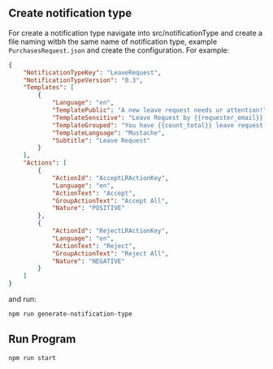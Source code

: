 ## Create notification type

For create a notification type navigate into src/notificationType and create a file naming witbh the same name of notification type, example `PurchasesRequest.json` and create the configuration. 
For example: 
```json
{
    "NotificationTypeKey": "LeaveRequest",
    "NotificationTypeVersion": "0.3",
    "Templates": [
        {
            "Language": "en",
            "TemplatePublic": "A new leave request needs ur attention!",
            "TemplateSensitive": "Leave Request by {{requester_email}} from {{from}} to {{to}}",
            "TemplateGrouped": "You have {{count_total}} leave request(s) for approval",
            "TemplateLanguage": "Mustache",
            "Subtitle": "Leave Request"
        }
    ],
    "Actions": [
        {
            "ActionId": "AcceptLRActionKey",
            "Language": "en",
            "ActionText": "Accept",
            "GroupActionText": "Accept All",
            "Nature": "POSITIVE"
        },
        {
            "ActionId": "RejectLRActionKey",
            "Language": "en",
            "ActionText": "Reject",
            "GroupActionText": "Reject All",
            "Nature": "NEGATIVE"
        }
    ]
}
```
and run:
```bash
npm run generate-notification-type
```

## Run Program
```bash
npm run start
```